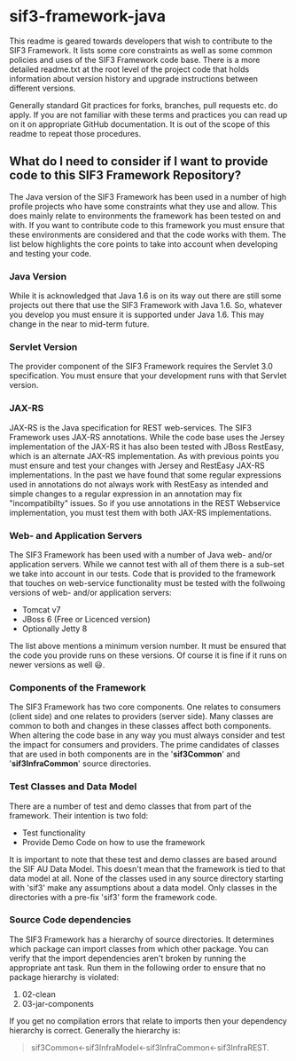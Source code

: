 # sif3-framework-java
This readme is geared towards developers that wish to contribute to the SIF3 Framework. 
It lists some core constraints as well as some common policies and uses of the SIF3 Framework code base. 
There is a more detailed readme.txt at the root level of the project code that holds information about
version history and upgrade instructions between different versions.

Generally standard Git practices for forks, branches, pull requests etc. do apply. If you are not familiar
with these terms and practices you can read up on it on appropriate GitHub documentation. It is out of the scope
of this readme to repeat those procedures.

## What do I need to consider if I want to provide code to this SIF3 Framework Repository?
The Java version of the SIF3 Framework has been used in a number of high profile projects who have
some constraints what they use and allow. This does mainly relate to environments the framework has been tested
on and with. If you want to contribute code to this framework you must ensure that these environments are
considered and that the code works with them. The list below highlights the core points to take into account
when developing and testing your code.

### Java Version
While it is acknowledged that Java 1.6 is on its way out there are still some projects out there that use
the SIF3 Framework with Java 1.6. So, whatever you develop you must ensure it is supported under Java 1.6.
This may change in the near to mid-term future.

### Servlet Version
The provider component of the SIF3 Framework requires the Servlet 3.0 specification. You must ensure that your
development runs with that Servlet version.

### JAX-RS
JAX-RS is the Java specification for REST web-services. The SIF3 Framework uses JAX-RS annotations. While the code
base uses the Jersey implementation of the JAX-RS it has also been tested with JBoss RestEasy, which is an alternate JAX-RS
implementation. As with previous points you must ensure and test your changes with Jersey and RestEasy JAX-RS implementations. 
In the past we have found that some regular expressions used in annotations do not always work with RestEasy as intended 
and simple changes to a regular expression in an annotation may fix "incompatibilty" issues. So if you use annotations in
the REST Webservice implementation, you must test them with both JAX-RS implementations.

### Web- and Application Servers
The SIF3 Framework has been used with a number of Java web- and/or application servers. While we cannot test with
all of them there is a sub-set we take into account in our tests. Code that is provided to the framework that
touches on web-service functionality must be tested with the follwoing versions of web- and/or application servers:
- Tomcat v7
- JBoss 6 (Free or Licenced version)
- Optionally Jetty 8

The list above mentions a minimum version number. It must be ensured that the code you provide runs on these versions.
Of course it is fine if it runs on newer versions as well :smiley:. 

### Components of the Framework
The SIF3 Framework has two core components. One relates to consumers (client side) and one relates to providers (server side).
Many classes are common to both and changes in these classes affect both components. When altering the code base in any way
you must always consider and test the impact for consumers and providers. The prime candidates of classes that are used in
both components are in the '**sif3Common**' and '**sif3InfraCommon**' source directories.

### Test Classes and Data Model
There are a number of test and demo classes that from part of the framework. Their intention is two fold:
- Test functionality
- Provide Demo Code on how to use the framework

It is important to note that these test and demo classes are based around the SIF AU Data Model. This doesn't mean that the
framework is tied to that data model at all. None of the classes used in any source directory starting with 'sif3' make
any assumptions about a data model. Only classes in the directories with a pre-fix 'sif3' form the framework code.

### Source Code dependencies
The SIF3 Framework has a hierarchy of source directories. It determines which package can import classes from which other 
package. You can verify that the import dependencies aren't broken by running the appropriate ant task. Run them in the
following order to ensure that no package hierarchy is violated:

1. 02-clean
2. 03-jar-components

If you get no compilation errors that relate to imports then your dependency hierarchy is correct. Generally the hierarchy is:
> sif3Common<-sif3InfraModel<-sif3InfraCommon<-sif3InfraREST.
